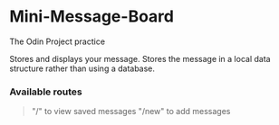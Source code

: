 # Mini-Message-Board
The Odin Project practice

Stores and displays your message.
Stores the message in a local data structure rather than using a database.

### Available routes
> "/" to view saved messages
> "/new" to add messages
